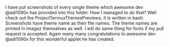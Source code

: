 I have put screenshots of every single theme which awesome dev @adi1090x has provided into this folder.
How I managed to do that? Well check out the ProjectTermuxThemesPreviews, it is written in bash.
Screenshots have theme name as their file names.
The theme names are printed in imagez themselves as well.
I will do same thing for fonts if my pull request is accepted.
Again many many congratulations to awesome dev @adi1090x for this wonderful applet he has created.
